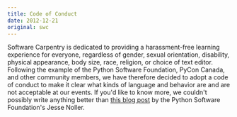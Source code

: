 ```yaml
---
title: Code of Conduct
date: 2012-12-21
original: swc
---
```

<p>
  Software Carpentry is dedicated to providing a harassment-free learning experience for everyone,
  regardless of gender, sexual orientation, disability, physical appearance, body size, race, religion,
  or choice of text editor.
  Following the example of the Python Software Foundation, PyCon Canada, and other community members,
  we have therefore decided to adopt a code of conduct
  to make it clear what kinds of language and behavior are and are not acceptable at our events.
  If you'd like to know more,
  we couldn't possibly write anything better than
  <a href="http://jessenoller.com/blog/2012/12/7/the-code-of-conduct">this blog post</a>
  by the Python Software Foundation's Jesse Noller.
</p>
